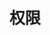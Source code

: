 <!--
 * @Author: huangyuhui
 * @Date: 2020-09-29 11:41:36
 * @LastEditors: huangyuhui
 * @LastEditTime: 2020-09-29 11:43:41
 * @Description: 
 * @FilePath: \SCM 2.0\docs\permission\README.md
-->

# 权限